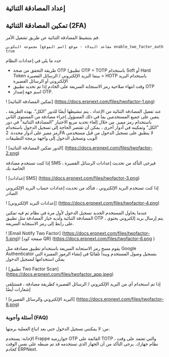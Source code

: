 ## إعداد المصادقة الثنائية

## تمكين المصادقة الثنائية (2FA)

قم بتنشيط المصادقة الثنائية عن طريق تشغيل الأمر.

`مقاعد البدلاء - موقع [اسم الموقع] مجموعة التكوين enable_two_factor_auth true`

حدد ما يلي في إعدادات النظام

* طريقة التحقق من صحة OTP (تطبيق OTP = TOTP باستخدام Soft أو Hard Token بينما البريد الإلكتروني / الرسائل القصيرة = HOTP باستخدام البريد الإلكتروني أو الرسائل القصيرة
* وقت انتهاء صلاحية رمز الاستجابة السريعة على الخادم إذا تم تحديد تطبيق OTP
* اسم جهة إصدار OTP.

! [تمكين المصادقة الثنائية] (https://docs.erpnext.com/files/twofactor-1.png)

عند تفعيل المصادقة الثنائية من الإعداد ، يتم تنشيطها أيضًا للدور "الكل". بهذه الطريقة ، يتعين على جميع المستخدمين بما في ذلك المسؤول إجراء مصادقة من المستوى الثاني باستخدام رمز مميز. من خلال إلغاء تحديد مربع الاختيار "المصادقة الثنائية" في دور "الكل" وتمكينه في أدوار أخرى ، يمكن أن تقتصر الحاجة إلى تسجيل الدخول باستخدام رمز مميز على أدوار محددة. 2FA لا ينطبق على تسجيل الدخول من قبل مستخدمي الويب وتسجيل الدخول إلى واجهة برمجة التطبيقات

! [الدور تمكين المصادقة الثنائية] (https://docs.erpnext.com/files/twofactor-2.png)

إذا كنت تستخدم مصادقة SMS ، فيرجى التأكد من تحديث إعدادات الرسائل القصيرة الخاصة بك

! [إعدادات SMS] (https://docs.erpnext.com/files/twofactor-3.png)

إذا كنت تستخدم البريد الإلكتروني ، فتأكد من تحديث إعدادات حساب البريد الإلكتروني الصادر

! [إعدادات البريد الإلكتروني] (https://docs.erpnext.com/files/twofactor-4.png)

عندما يحاول المستخدم الجديد تسجيل الدخول لأول مرة في نظام تم فيه تمكين المصادقة الثنائية ولديه خيار المصادقة مثل تطبيق OTP ، يتم إرسال بريد إلكتروني يحتوي على رابط إلى رمز الاستجابة السريعة.

! [Email Notify Two Factor] (https://docs.erpnext.com/files/twofactor-5.png)! [صفحة كود QR] (https://docs.erpnext.com/files/twofactor-6.png )

يقوم مسح رمز الاستجابة السريعة باستخدام تطبيق مصادقة مثل Google Authenticator بتسجيل وصول المستخدم ويبدأ تلقائيًا في إنشاء الرموز المميزة التي يمكن استخدامها لتسجيل الدخول

! [تطبيق Two Factor Scan] (https://docs.erpnext.com/files/twofactor_app.jpeg)

إذا تم استخدام أي من البريد الإلكتروني / الرسائل القصيرة كطريقة مصادقة ، فستتلقى إشعارات أيضًا

! [البريد الإلكتروني والرسائل القصيرة] (https://docs.erpnext.com/files/twofactor-8.png)

### أسئلة وأجوبة (FAQ)

س: لا يمكنني تسجيل الدخول حتى بعد اتباع العملية برمتها.

الإجابة: يستخدم Frappe خوارزمية OTP القائمة على TOTP ، والتي تعتمد على وقت نظام جهازك. يرجى التأكد من أن الجهاز الذي تستخدمه قد تم ضبطه على نفس الوقت كخادم ERPNext.